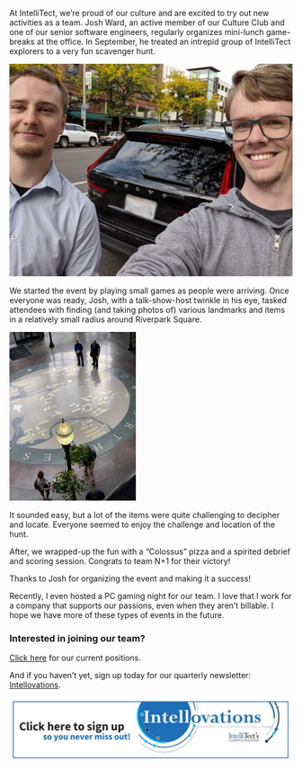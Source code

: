 
At IntelliTect, we’re proud of our culture and are excited to try out new activities as a team. Josh Ward, an active member of our Culture Club and one of our senior software engineers, regularly organizes mini-lunch game-breaks at the office. In September, he treated an intrepid group of IntelliTect explorers to a very fun scavenger hunt.

![](https://raw.githubusercontent.com/worseTyler/MarkdownBlogs/main/2019/11/intellitect-today-scavenger-fun/images/Today-1-Winning-team-1024x768.jpg)

We started the event by playing small games as people were arriving. Once everyone was ready, Josh, with a talk-show-host twinkle in his eye, tasked attendees with finding (and taking photos of) various landmarks and items in a relatively small radius around Riverpark Square.

![](https://raw.githubusercontent.com/worseTyler/MarkdownBlogs/main/2019/11/intellitect-today-scavenger-fun/images/Today-2-riverfront2-225x300.jpg)

It sounded easy, but a lot of the items were quite challenging to decipher and locate. Everyone seemed to enjoy the challenge and location of the hunt.

After, we wrapped-up the fun with a “Colossus” pizza and a spirited debrief and scoring session. Congrats to team N+1 for their victory!

Thanks to Josh for organizing the event and making it a success!

Recently, I even hosted a PC gaming night for our team. I love that I work for a company that supports our passions, even when they aren’t billable. I hope we have more of these types of events in the future.

### Interested in joining our team?

[Click here](/jobs/) for our current positions.

And if you haven’t yet, sign up today for our quarterly newsletter: [Intellovations](https://bit.ly/2Nhro9T).

[![](https://raw.githubusercontent.com/worseTyler/MarkdownBlogs/main/2019/11/intellitect-today-scavenger-fun/images/Click-here-to-sign-up-1-1024x235.jpg)](https://bit.ly/2Nhro9T)
